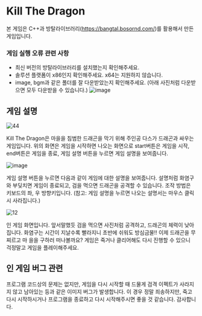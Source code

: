 # Kill The Dragon
본 게임은 C++과 방탈라이브러리(<https://bangtal.bosornd.com/>)를 활용해서 만든 게임입니다.

### 게임 실행 오류 관련 사항
* 최신 버전의 방탈라이브러리를 설치했는지 확인해주세요.
* 솔루션 플랫폼이 x86인지 확인해주세요. x64는 지원하지 않습니다.
* image, bgm과 같은 폴더를 잘 다운받았는지 확인해주세요. (아래 사진처럼 다운받으면 모두 다운받을 수 있습니다.)
![image](https://user-images.githubusercontent.com/101955125/163671717-0a314800-74d3-448e-9fbd-52549691d2da.png)



## 게임 설명
![44](https://user-images.githubusercontent.com/101955125/163196033-7f3fe1ec-1e61-483d-9d87-6251656b116e.png)

Kill The Dragon은 마을을 침범한 드래곤을 막기 위해 주인공 다스가 드래곤과 싸우는 게임입니다. 위의 화면은 게임을 시작하면 나오는 화면으로 start버튼은 게임을 시작, end버튼은 게임을 종료, 게임 설명 버튼을 누르면 게임 설명을 보여줍니다. 

![image](https://user-images.githubusercontent.com/101955125/163202982-8477dc87-d7bc-4428-94bc-a62b3cf51021.png)

게임 설명 버튼을 누르면 다음과 같이 게임에 대한 설명을 보여줍니다. 설명처럼 화염구와 부딪치면 게임이 종료되고, 검을 먹으면 드래곤을 공격할 수 있습니다. 조작 방법은 키보드의 좌, 우 방향키입니다. (참고: 게임 설명을 누르면 나오는 설명서는 마우스 클릭시 사라집니다.) 

![12](https://user-images.githubusercontent.com/101955125/163200224-f3551fb7-5399-4f8d-ad1c-01c404588e3c.png)

인 게임 화면입니다. 앞서말했듯 검을 먹으면 사진처럼 공격하고, 드래곤의 체력이 낮아집니다. 화염구는 시간이 지날수록 빨라지니 초반에 쉬워도 방심금물!! 이제 드래곤을 무찌르고 마
을을 구하러 떠나볼까요? 게임은 죽거나 클리어해도 다시 진행할 수 있으니 걱정말고 게임을 플레이해주세요.

## 인 게임 버그 관련 
 프로그램 코드상의 문제는 없지만, 게임을 다시 시작할 때 드물게 검격 이펙트가 사라지지 않고 남아있는 등과 같은 이미지 버그가 발생합니다. 이 경우 정말 죄송하지만, 죽고 다시 시작하시거나 프로그램을 종료하고 다시 시작해주시면 좋을 것 같습니다. 감사합니다. 
 
